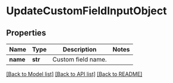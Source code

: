 # UpdateCustomFieldInputObject

## Properties
Name | Type | Description | Notes
------------ | ------------- | ------------- | -------------
**name** | **str** | Custom field name. | 

[[Back to Model list]](../README.md#documentation-for-models) [[Back to API list]](../README.md#documentation-for-api-endpoints) [[Back to README]](../README.md)


